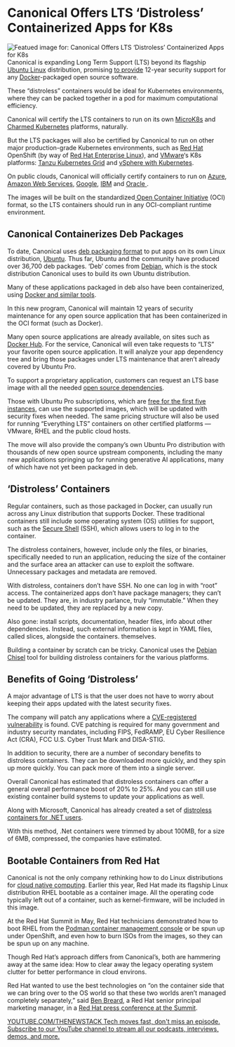 # Canonical Offers LTS ‘Distroless’ Containerized Apps for K8s
![Featued image for: Canonical Offers LTS ‘Distroless’ Containerized Apps for K8s](https://cdn.thenewstack.io/media/2024/06/6123a22b-clay-banks-pho_ila8dgg-unsplash-1024x784.jpg)
Canonical is expanding Long Term Support (LTS) beyond its flagship [Ubuntu Linux](https://thenewstack.io/how-to-install-ubuntu-pro-on-your-servers/) distribution, promising [to provide](https://canonical.com/blog/canonical-offers-12-year-lts-for-any-open-source-docker-image) 12-year security support for any [Docker](https://www.docker.com/?utm_content=inline+mention)-packaged open source software.

These “distroless” containers would be ideal for Kubernetes environments, where they can be packed together in a pod for maximum computational efficiency.

Canonical will certify the LTS containers to run on its own [MicroK8s](https://thenewstack.io/microk8s-and-portainer-is-the-easiest-way-to-deploy-an-application-on-kubernetes/) and [Charmed Kubernetes](https://ubuntu.com/kubernetes/charmed-k8s) platforms, naturally.

But the LTS packages will also be certified by Canonical to run on other major production-grade Kubernetes environments, such as [Red Hat](https://www.openshift.com/try?utm_content=inline+mention) OpenShift (by way of [Red Hat Enterprise Linux](https://thenewstack.io/red-hats-new-linux-distro-brings-centos-closer-to-rhel/)), and [VMware](https://tanzu.vmware.com?utm_content=inline+mention)‘s K8s platforms: [Tanzu Kubernetes Grid](https://tanzu.vmware.com/kubernetes-grid) and [vSphere with Kubernetes](https://www.vmware.com/content/dam/digitalmarketing/vmware/en/pdf/vsphere/vmw-vsphere7-solution-brochure.pdf).

On public clouds, Canonical will officially certify containers to run on [Azure](https://news.microsoft.com/?utm_content=inline+mention), [Amazon Web Services](https://aws.amazon.com/?utm_content=inline+mention), [Google](https://cloud.google.com/?utm_content=inline+mention), [IBM](https://www.ibm.com?utm_content=inline+mention) and [Oracle ](https://developer.oracle.com/?utm_content=inline+mention).

The images will be built on the standardized[ Open Container Initiative](https://thenewstack.io/open-container-initiative-creates-a-distribution-specification-for-registries/) (OCI) format, so the LTS containers should run in any OCI-compliant runtime environment.

## Canonical Containerizes Deb Packages
To date, Canonical uses [deb packaging format](https://www.debian.org/doc/manuals/debian-faq/pkg-basics.en.html) to put apps on its own Linux distribution, [Ubuntu](https://thenewstack.io/enable-automatic-updates-for-ubuntu-server/). Thus far, Ubuntu and the community have produced over 36,700 deb packages. ‘Deb’ comes from [Debian](https://thenewstack.io/build-a-debian-deb-file-from-your-projects-source/), which is the stock distribution Canonical uses to build its own Ubuntu distribution.

Many of these applications packaged in deb also have been containerized, using [Docker and similar tools](https://thenewstack.io/docker-rolls-out-3-tools-to-speed-and-ease-development/).

In this new program, Canonical will maintain 12 years of security maintenance for any open source application that has been containerized in the OCI format (such as Docker).

Many open source applications are already available, on sites such as [Docker Hub](https://thenewstack.io/docker-hub-limits-what-they-are-and-how-to-route-around-them/). For the service, Canonical will even take requests to “LTS” your favorite open source application. It will analyze your app dependency tree and bring those packages under LTS maintenance that aren’t already covered by Ubuntu Pro.

To support a proprietary application, customers can request an LTS base image with all the needed [open source dependencies](https://thenewstack.io/vendoring-why-you-still-have-overlooked-security-holes/).

Those with Ubuntu Pro subscriptions, which are [free for the first five instances](https://ubuntu.com/pricing/pro), can use the supported images, which will be updated with security fixes when needed. The same pricing structure will also be used for running “Everything LTS” containers on other certified platforms — VMware, RHEL and the public cloud hosts.

The move will also provide the company’s own Ubuntu Pro distribution with thousands of new open source upstream components, including the many new applications springing up for running generative AI applications, many of which have not yet been packaged in deb.

## ‘Distroless’ Containers
Regular containers, such as those packaged in Docker, can usually run across any Linux distribution that supports Docker. These traditional containers still include some operating system (OS) utilities for support, such as the [Secure Shell](https://thenewstack.io/port-knocking-ubuntu-servers-or-containers-for-more-secure-ssh/) (SSH), which allows users to log in to the container.

The distroless containers, however, include only the files, or binaries, specifically needed to run an application, reducing the size of the container and the surface area an attacker can use to exploit the software. Unnecessary packages and metadata are removed.

With distroless, containers don’t have SSH. No one can log in with “root” access. The containerized apps don’t have package managers; they can’t be updated. They are, in industry parlance, truly “immutable.” When they need to be updated, they are replaced by a new copy.

Also gone: install scripts, documentation, header files, info about other dependencies. Instead, such external information is kept in YAML files, called slices, alongside the containers. themselves.

Building a container by scratch can be tricky. Canonical uses the [Debian Chisel](https://github.com/canonical/chisel) tool for building distroless containers for the various platforms.


## Benefits of Going ‘Distroless’
A major advantage of LTS is that the user does not have to worry about keeping their apps updated with the latest security fixes.

The company will patch any applications where a [CVE-registered vulnerability](https://thenewstack.io/five-myths-about-cves/) is found. CVE patching is required for many government and industry security mandates, including FIPS, FedRAMP, EU Cyber Resilience Act (CRA), FCC U.S. Cyber Trust Mark and DISA-STIG.

In addition to security, there are a number of secondary benefits to distroless containers. They can be downloaded more quickly, and they spin up more quickly. You can pack more of them into a single server.

Overall Canonical has estimated that distroless containers can offer a general overall performance boost of 20% to 25%. And you can still use existing container build systems to update your applications as well.

Along with Microsoft, Canonical has already created a set of [distroless containers for .NET users](https://devblogs.microsoft.com/dotnet/announcing-dotnet-chiseled-containers/).

With this method, .Net containers were trimmed by about 100MB, for a size of 6MB, compressed, the companies have estimated.

## Bootable Containers from Red Hat
Canonical is not the only company rethinking how to do Linux distributions for [cloud native computing](https://thenewstack.io/cloud-native/). Earlier this year, Red Hat made its flagship Linux distribution RHEL bootable as a container image. All the operating code typically left out of a container, such as kernel-firmware, will be included in this image.

At the Red Hat Summit in May, Red Hat technicians demonstrated how to boot RHEL from the [Podman container management console](https://thenewstack.io/deploy-a-pod-on-centos-with-podman/) or be spun up under OpenShift, and even how to burn ISOs from the images, so they can be spun up on any machine.

Though Red Hat’s approach differs from Canonical’s, both are hammering away at the same idea: How to clear away the legacy operating system clutter for better performance in cloud environs.

Red Hat wanted to use the best technologies on “on the container side that we can bring over to the OS world so that these two worlds aren’t managed completely separately,” said [Ben Breard](https://www.redhat.com/en/authors/ben-breard), a Red Hat senior principal marketing manager, in a [Red Hat press conference at the Summit](https://thenewstack.io/red-hat-rethinks-the-linux-distro-for-the-container-age/).

[
YOUTUBE.COM/THENEWSTACK
Tech moves fast, don't miss an episode. Subscribe to our YouTube
channel to stream all our podcasts, interviews, demos, and more.
](https://youtube.com/thenewstack?sub_confirmation=1)